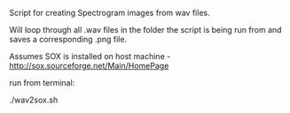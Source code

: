 Script for creating Spectrogram images from wav files. 

Will loop through all .wav files in the folder the script is being run from and saves a corresponding .png file.

Assumes SOX is installed on host machine - http://sox.sourceforge.net/Main/HomePage

run from terminal:

./wav2sox.sh
